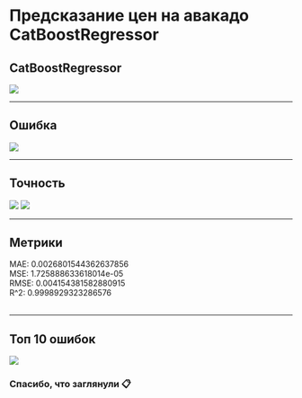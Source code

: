 # Предсказание цен на авакадо CatBoostRegressor

## CatBoostRegressor
<img src="https://github.com/Vova2808/Kaggle_Avocado_Catboost/assets/96084748/7a79e460-5dd6-43f5-9413-b3a23a061e4c">
<br>

---
## Ошибка
<img src="https://github.com/Vova2808/Kaggle_Avocado_Catboost/assets/96084748/b8cdf60d-efd5-4ead-a252-00ea1c5ec0b9">
<br>

---
## Точность
<img src="https://github.com/Vova2808/Kaggle_Avocado_Catboost/assets/96084748/3e468c38-533c-42e5-9e3e-ea690eacb225">
<img src="https://github.com/Vova2808/Kaggle_Avocado_Catboost/assets/96084748/21daf6eb-af85-4ed0-9619-eaba6b732ecd">
<br>

---
## Метрики
MAE: 0.0026801544362637856<br>
MSE: 1.725888633618014e-05<br>
RMSE: 0.004154381582880915<br>
R^2: 0.9998929323286576<br>
<br>

---
## Топ 10 ошибок
<img src="https://github.com/Vova2808/Kaggle_Avocado_Catboost/assets/96084748/cf7b3060-0d36-4624-9107-cc70a06d2a9b">

### Спасибо, что заглянули 📋
